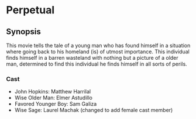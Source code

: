 # Perpetual
## Synopsis

This movie tells the tale of a young man who has found himself in a situation where going
back to his homeland (is) of utmost importance. This individual finds himself in a barren wasteland with nothing but a picture of a older man, determined to find this individual he finds himself in all sorts of perils.


### Cast

- John Hopkins: Matthew Harrilal
- Wise Older Man: Elmer Astudillo
- Favored Younger Boy: Sam Galiza
- Wise Sage: Laurel Machak (changed to add female cast member)
